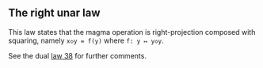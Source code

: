 ## The right unar law

This law states that the magma operation is right-projection composed with squaring, namely `x◇y = f(y)` where `f: y ↦ y◇y`.

See the dual [law 38](https://teorth.github.io/equational_theories/implications/?38) for further comments.
